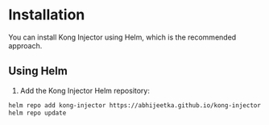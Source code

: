# Installation

You can install Kong Injector using Helm, which is the recommended approach.

## Using Helm

1. Add the Kong Injector Helm repository:

```bash
helm repo add kong-injector https://abhijeetka.github.io/kong-injector
helm repo update
```
